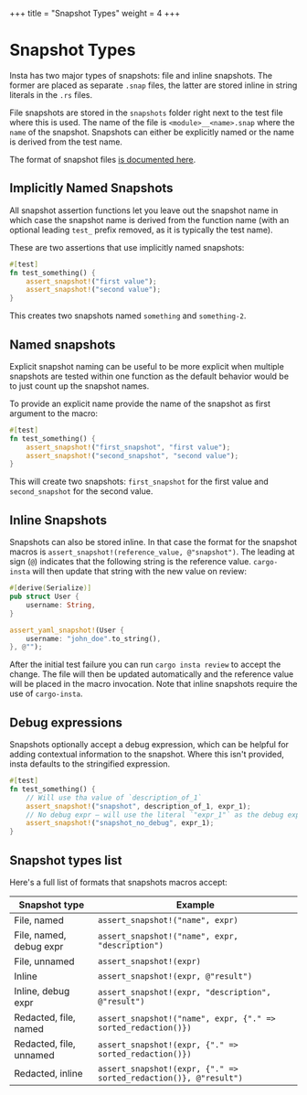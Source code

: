 +++
title = "Snapshot Types"
weight = 4
+++

# Snapshot Types

Insta has two major types of snapshots: file and inline snapshots. The former
are placed as separate `.snap` files, the latter are stored inline in string
literals in the `.rs` files.

File snapshots are stored in the `snapshots` folder right next to the test file
where this is used. The name of the file is `<module>__<name>.snap` where
the `name` of the snapshot. Snapshots can either be explicitly named or the
name is derived from the test name.

The format of snapshot files [is documented here](../snapshot-files/).

## Implicitly Named Snapshots

All snapshot assertion functions let you leave out the snapshot name in which
case the snapshot name is derived from the function name (with an optional
leading `test_` prefix removed, as it is typically the test name).

These are two assertions that use implicitly named snapshots:

```rust
#[test]
fn test_something() {
    assert_snapshot!("first value");
    assert_snapshot!("second value");
}
```

This creates two snapshots named `something` and `something-2`.

## Named snapshots

Explicit snapshot naming can be useful to be more explicit when multiple
snapshots are tested within one function as the default behavior would be to
just count up the snapshot names.

To provide an explicit name provide the name of the snapshot as first
argument to the macro:

```rust
#[test]
fn test_something() {
    assert_snapshot!("first_snapshot", "first value");
    assert_snapshot!("second_snapshot", "second value");
}
```

This will create two snapshots: `first_snapshot` for the first value and
`second_snapshot` for the second value.

## Inline Snapshots

Snapshots can also be stored inline. In that case the format
for the snapshot macros is `assert_snapshot!(reference_value, @"snapshot")`.
The leading at sign (`@`) indicates that the following string is the
reference value. `cargo-insta` will then update that string with the new
value on review:

```rust
#[derive(Serialize)]
pub struct User {
    username: String,
}

assert_yaml_snapshot!(User {
    username: "john_doe".to_string(),
}, @"");
```

After the initial test failure you can run `cargo insta review` to
accept the change. The file will then be updated automatically and the
reference value will be placed in the macro invocation. Note that inline
snapshots require the use of `cargo-insta`.

## Debug expressions

Snapshots optionally accept a debug expression, which can be helpful for adding
contextual information to the snapshot. Where this isn't provided, insta
defaults to the stringified expression.

```rust
#[test]
fn test_something() {
    // Will use tha value of `description_of_1`
    assert_snapshot!("snapshot", description_of_1, expr_1);
    // No debug expr — will use the literal `"expr_1"` as the debug expr
    assert_snapshot!("snapshot_no_debug", expr_1);
}
```

## Snapshot types list

Here's a full list of formats that snapshots macros accept:

| Snapshot type           | Example                                                          |
| ----------------------- | ---------------------------------------------------------------- |
| File, named             | `assert_snapshot!("name", expr)`                                 |
| File, named, debug expr | `assert_snapshot!("name", expr, "description")`                  |
| File, unnamed           | `assert_snapshot!(expr)`                                         |
| Inline                  | `assert_snapshot!(expr, @"result")`                              |
| Inline, debug expr      | `assert_snapshot!(expr, "description", @"result")`               |
| Redacted, file, named   | `assert_snapshot!("name", expr, {"." => sorted_redaction()})`    |
| Redacted, file, unnamed | `assert_snapshot!(expr, {"." => sorted_redaction()})`            |
| Redacted, inline        | `assert_snapshot!(expr, {"." => sorted_redaction()}, @"result")` |
